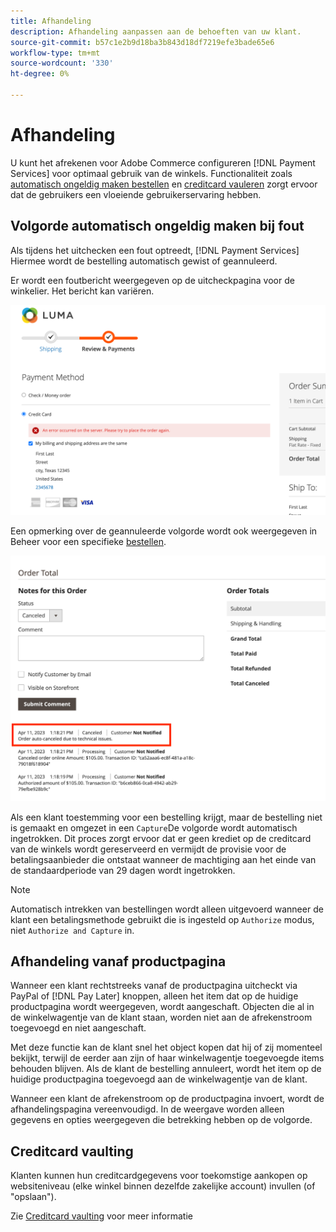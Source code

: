 ```yaml
---
title: Afhandeling
description: Afhandeling aanpassen aan de behoeften van uw klant.
source-git-commit: b57c1e2b9d18ba3b843d18df7219efe3bade65e6
workflow-type: tm+mt
source-wordcount: '330'
ht-degree: 0%

---
```



# Afhandeling

U kunt het afrekenen voor Adobe Commerce configureren [!DNL Payment Services] voor optimaal gebruik van de winkels. Functionaliteit zoals [automatisch ongeldig maken bestellen](#order-auto-voided-if-error) en [creditcard vauleren](#credit-card-vaulting) zorgt ervoor dat de gebruikers een vloeiende gebruikerservaring hebben.

## Volgorde automatisch ongeldig maken bij fout

Als tijdens het uitchecken een fout optreedt, [!DNL Payment Services] Hiermee wordt de bestelling automatisch gewist of geannuleerd.

Er wordt een foutbericht weergegeven op de uitcheckpagina voor de winkelier. Het bericht kan variëren.

![Fout tijdens controleren](assets/user-checkout-error.png "Fout tijdens uitchecken")

Een opmerking over de geannuleerde volgorde wordt ook weergegeven in Beheer voor een specifieke [bestellen](https://experienceleague.adobe.com/docs/commerce-admin/stores-sales/order-management/orders/orders.html?lang=en).

![Opmerking voor geannuleerde bestelling in Admin](assets/admin-checkout-error.png "Opmerking voor geannuleerde bestelling in Admin")

Als een klant toestemming voor een bestelling krijgt, maar de bestelling niet is gemaakt en omgezet in een `Capture`De volgorde wordt automatisch ingetrokken. Dit proces zorgt ervoor dat er geen krediet op de creditcard van de winkels wordt gereserveerd en vermijdt de provisie voor de betalingsaanbieder die ontstaat wanneer de machtiging aan het einde van de standaardperiode van 29 dagen wordt ingetrokken.

>[!NOTE]
>
>Automatisch intrekken van bestellingen wordt alleen uitgevoerd wanneer de klant een betalingsmethode gebruikt die is ingesteld op `Authorize` modus, niet `Authorize and Capture` in.

## Afhandeling vanaf productpagina

Wanneer een klant rechtstreeks vanaf de productpagina uitcheckt via PayPal of [!DNL Pay Later] knoppen, alleen het item dat op de huidige productpagina wordt weergegeven, wordt aangeschaft. Objecten die al in de winkelwagentje van de klant staan, worden niet aan de afrekenstroom toegevoegd en niet aangeschaft.

Met deze functie kan de klant snel het object kopen dat hij of zij momenteel bekijkt, terwijl de eerder aan zijn of haar winkelwagentje toegevoegde items behouden blijven.
Als de klant de bestelling annuleert, wordt het item op de huidige productpagina toegevoegd aan de winkelwagentje van de klant.

Wanneer een klant de afrekenstroom op de productpagina invoert, wordt de afhandelingspagina vereenvoudigd. In de weergave worden alleen gegevens en opties weergegeven die betrekking hebben op de volgorde.

## Creditcard vaulting

Klanten kunnen hun creditcardgegevens voor toekomstige aankopen op websiteniveau (elke winkel binnen dezelfde zakelijke account) invullen (of &quot;opslaan&quot;).

Zie [Creditcard vaulting](vaulting.md) voor meer informatie
